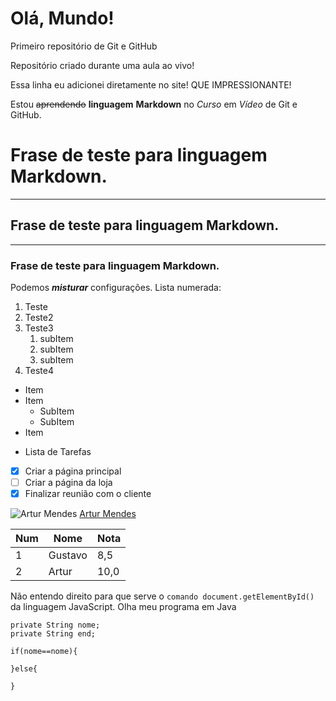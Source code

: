 # Olá, Mundo!
 Primeiro repositório de Git e GitHub

 Repositório criado durante uma aula ao vivo!

Essa linha eu adicionei diretamente no site! QUE IMPRESSIONANTE!

Estou ~~aprendendo~~ __linguagem__ **Markdown** no *Curso* em _Vídeo_ de Git e GitHub.
# Frase de teste para linguagem Markdown.
---
## Frase de teste para linguagem Markdown.
***
### Frase de teste para linguagem Markdown.
Podemos __*misturar*__ configurações.
Lista numerada:
1. Teste
1. Teste2
1. Teste3
   1. subItem
   1. subItem
   1. subItem
1. Teste4

* Item
* Item
   * SubItem
   * SubItem
* Item

- Lista de Tarefas

- [x] Criar a página principal
- [ ] Criar a página da loja
- [x] Finalizar reunião com o cliente

![Artur Mendes](https://www.google.com.br/logos/google.jpg)
[Artur Mendes](http://systecdev.com.br)

Num | Nome | Nota |
---|---|---
1 | Gustavo | 8,5
2 | Artur | 10,0


Não entendo direito para que serve o `comando document.getElementById()` da linguagem JavaScript.
Olha meu programa em Java
```
private String nome;
private String end;

if(nome==nome){

}else{

}
```

